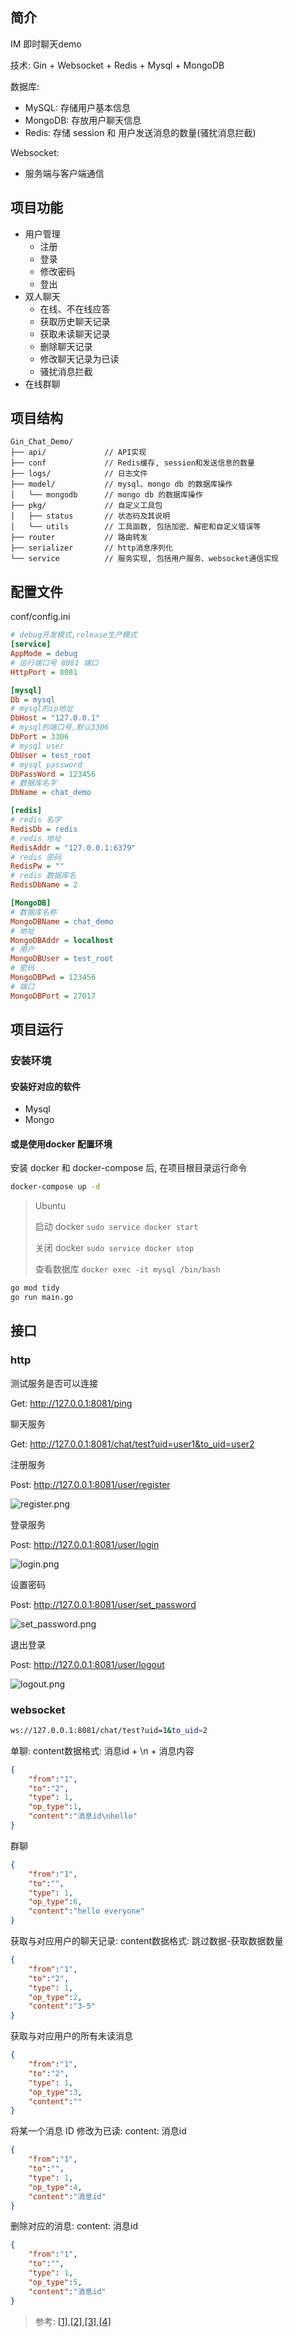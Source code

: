 ## 简介
IM 即时聊天demo

技术: Gin + Websocket + Redis + Mysql + MongoDB

数据库:
- MySQL: 存储用户基本信息
- MongoDB: 存放用户聊天信息
- Redis: 存储 session 和 用户发送消息的数量(骚扰消息拦截)

Websocket:
- 服务端与客户端通信

## 项目功能
- 用户管理
    - 注册
    - 登录
    - 修改密码
    - 登出
- 双人聊天
    - 在线、不在线应答
    - 获取历史聊天记录
    - 获取未读聊天记录
    - 删除聊天记录
    - 修改聊天记录为已读
    - 骚扰消息拦截
- 在线群聊

## 项目结构
[//]: # (- api: API实现)
[//]: # (- cache: Redis缓存, session和发送信息的数量)
[//]: # (- conf: 项目配置, mysql&#40;存储用户信息&#41;、mongo db&#40;存储聊天信息&#41;)
[//]: # (- model: mysql、mongo db 的数据库操作)
[//]: # (- pkg/status: 状态码及其说明)
[//]: # (- pkg/utils: 工具函数, 包括加密、解密和自定义错误等)
[//]: # (- router: 路由转发)
[//]: # (- logs: 日志文件)
[//]: # (- serializer: http消息序列化)
[//]: # (- service: 服务实现, 包括用户服务、websocket通信实现)

```
Gin_Chat_Demo/
├── api/             // API实现      
├── conf             // Redis缓存, session和发送信息的数量        
├── logs/            // 日志文件
├── model/           // mysql、mongo db 的数据库操作
│   └── mongodb      // mongo db 的数据库操作      
├── pkg/             // 自定义工具包
│   ├── status       // 状态码及其说明
│   └── utils        // 工具函数, 包括加密、解密和自定义错误等
├── router           // 路由转发
├── serializer       // http消息序列化
└── service          // 服务实现, 包括用户服务、websocket通信实现
```

## 配置文件
conf/config.ini
```ini 
# debug开发模式,release生产模式
[service]
AppMode = debug
# 运行端口号 8081 端口
HttpPort = 8081

[mysql]
Db = mysql
# mysql的ip地址
DbHost = "127.0.0.1"
# mysql的端口号,默认3306
DbPort = 3306
# mysql user
DbUser = test_root
# mysql password
DbPassWord = 123456
# 数据库名字
DbName = chat_demo

[redis]
# redis 名字
RedisDb = redis
# redis 地址
RedisAddr = "127.0.0.1:6379"
# redis 密码
RedisPw = ""
# redis 数据库名
RedisDbName = 2

[MongoDB]
# 数据库名称
MongoDBName = chat_demo
# 地址
MongoDBAddr = localhost
# 用户
MongoDBUser = test_root
# 密码
MongoDBPwd = 123456
# 端口
MongoDBPort = 27017
```

## 项目运行

### 安装环境
#### 安装好对应的软件
- Mysql
- Mongo

#### 或是使用docker 配置环境
安装 docker 和 docker-compose 后, 
在项目根目录运行命令
```bash
docker-compose up -d
```
> Ubuntu
> 
> 启动 docker `sudo service docker start`
> 
> 关闭 docker `sudo service docker stop`
>
> 查看数据库 `docker exec -it mysql /bin/bash` 

```bash
go mod tidy
go run main.go
```

## 接口
### http
测试服务是否可以连接

Get: http://127.0.0.1:8081/ping

聊天服务

Get: http://127.0.0.1:8081/chat/test?uid=user1&to_uid=user2

注册服务

Post: http://127.0.0.1:8081/user/register

![register.png](images%2Fregister.png)

登录服务

Post: http://127.0.0.1:8081/user/login

![login.png](images%2Flogin.png)

设置密码

Post: http://127.0.0.1:8081/user/set_password

![set_password.png](images%2Fset_password.png)

退出登录

Post: http://127.0.0.1:8081/user/logout

![logout.png](images%2Flogout.png)

### websocket
```bash
ws://127.0.0.1:8081/chat/test?uid=1&to_uid=2
```
单聊: content数据格式: 消息id + \n + 消息内容
```json
{
    "from":"1",
    "to":"2",
    "type": 1,
    "op_type":1,
    "content":"消息id\nhello"
}
```
群聊
```json
{
    "from":"1",
    "to":"",
    "type": 1,
    "op_type":6,
    "content":"hello everyone"
}
```
获取与对应用户的聊天记录: content数据格式: 跳过数据-获取数据数量
```json
{
    "from":"1",
    "to":"2",
    "type": 1,
    "op_type":2,
    "content":"3-5"
}
```
获取与对应用户的所有未读消息
```json
{
    "from":"1",
    "to":"2",
    "type": 1,
    "op_type":3,
    "content":""
}
```
将某一个消息 ID 修改为已读: content: 消息id
```json
{
    "from":"1",
    "to":"",
    "type": 1,
    "op_type":4,
    "content":"消息id"
}
```
删除对应的消息: content: 消息id
```json
{
    "from":"1",
    "to":"",
    "type": 1,
    "op_type":5,
    "content":"消息id"
}
```

> 
> 参考: [[1]](https://gin-gonic.com/docs/),[[2]](https://github.com/gorilla/websocket),[[3]](https://github.com/CocaineCong/gin-chat-demo),[[4]](https://www.mongodb.com/)

